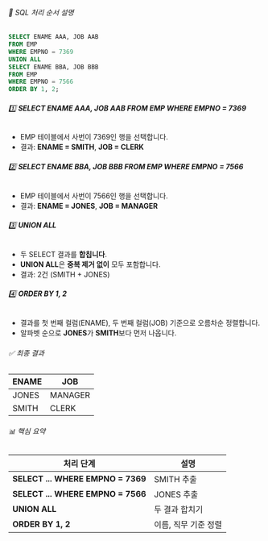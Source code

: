 
###### 🧠 SQL 처리 순서 설명

```sql
SELECT ENAME AAA, JOB AAB
FROM EMP
WHERE EMPNO = 7369
UNION ALL
SELECT ENAME BBA, JOB BBB
FROM EMP
WHERE EMPNO = 7566
ORDER BY 1, 2;
```

###### 1️⃣ **SELECT ENAME AAA, JOB AAB FROM EMP WHERE EMPNO = 7369**
- EMP 테이블에서 사번이 7369인 행을 선택합니다.
- 결과: **ENAME = SMITH**, **JOB = CLERK**

###### 2️⃣ **SELECT ENAME BBA, JOB BBB FROM EMP WHERE EMPNO = 7566**
- EMP 테이블에서 사번이 7566인 행을 선택합니다.
- 결과: **ENAME = JONES**, **JOB = MANAGER**

###### 3️⃣ **UNION ALL**
- 두 SELECT 결과를 **합칩니다**.
- **UNION ALL**은 **중복 제거 없이** 모두 포함합니다.
- 결과: 2건 (SMITH + JONES)

###### 4️⃣ **ORDER BY 1, 2**
- 결과를 첫 번째 컬럼(ENAME), 두 번째 컬럼(JOB) 기준으로 오름차순 정렬합니다.
- 알파벳 순으로 **JONES**가 **SMITH**보다 먼저 나옵니다.

###### ✅ 최종 결과

| ENAME | JOB     |
|--------|----------|
| JONES  | MANAGER  |
| SMITH  | CLERK    |

###### 📊 핵심 요약

| 처리 단계 | 설명 |
|-----------|------|
| **SELECT ... WHERE EMPNO = 7369** | SMITH 추출 |
| **SELECT ... WHERE EMPNO = 7566** | JONES 추출 |
| **UNION ALL** | 두 결과 합치기 |
| **ORDER BY 1, 2** | 이름, 직무 기준 정렬 |
 